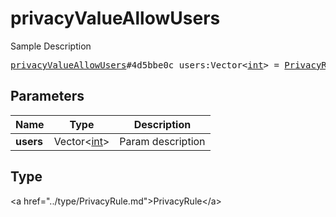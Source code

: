 # privacyValueAllowUsers

Sample Description

<pre>
<a href="../constructor/privacyValueAllowUsers.md">privacyValueAllowUsers</a>#4d5bbe0c users:Vector&lt;<a href="../type/int.md">int</a>&gt; = <a href="../type/PrivacyRule.md">PrivacyRule</a>;
</pre>

## Parameters

| Name | Type | Description |
|------|:----:|-------------|
| **users** | Vector&lt;<a href="../type/int.md">int</a>&gt; | Param description |

## Type

&lt;a href=&#34;../type/PrivacyRule.md&#34;&gt;PrivacyRule&lt;/a&gt;
